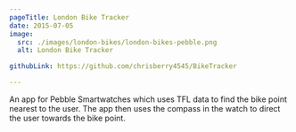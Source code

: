 ```yaml
---
pageTitle: London Bike Tracker
date: 2015-07-05
image:
  src: ./images/london-bikes/london-bikes-pebble.png
  alt: London Bike Tracker

githubLink: https://github.com/chrisberry4545/BikeTracker

---
```

An app for Pebble Smartwatches which uses TFL data to find the bike point nearest to the user. The app then uses the compass in the watch to direct the user towards the bike point.
